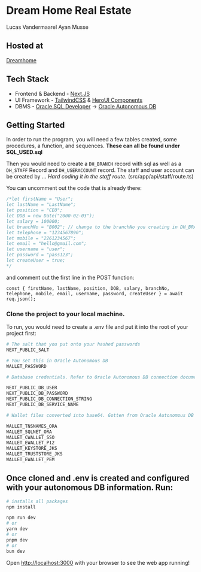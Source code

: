 # Dream Home Real Estate
Lucas Vandermaarel
Ayan Musse

## Hosted at
[Dreamhome](https://dreamhome.vanderloch.com)


## Tech Stack
+ Frontend & Backend - [Next.JS](https://nextjs.org/)
+ UI Framework - [TailwindCSS](https://tailwindcss.com/) & [HeroUI Components](https://www.heroui.com/)
+ DBMS - [Oracle SQL Developer](https://www.oracle.com/ca-en/database/sqldeveloper/) -> [Oracle Autonomous DB](https://www.oracle.com/ca-en/autonomous-database/)

## Getting Started

In order to run the program, you will need a few tables created, some procedures, a function, and sequences.
__These can all be found under SQL_USED.sql__

Then you would need to create a `DH_BRANCH` record with sql as well as a `DH_STAFF` Record and `DH_USERACCOUNT` record.
The staff and user account can be created by ... *Hard coding it in the staff route.* (src/app/api/staff/route.ts)

You can uncomment out the code that is already there:
```ts
/*let firstName = "User";
let lastName = "LastName";
let position = "CEO";
let DOB = new Date("2000-02-03");
let salary = 100000;
let branchNo = "B002"; // change to the branchNo you creating in DH_BRANCH
let telephone = "1234567890";
let mobile = "2261234567";
let email = "hello@gmail.com";
let username = "user";
let password = "pass123";
let createUser = true;
*/
```

 and comment out the first line in the POST function:
 ```
 const { firstName, lastName, position, DOB, salary, branchNo, telephone, mobile, email, username, password, createUser } = await req.json();

 ```

### Clone the project to your local machine.

To run, you would need to create a .env file and put it into the root of your project first:

```bash
# The salt that you put onto your hashed passwords
NEXT_PUBLIC_SALT

# You set this in Oracle Autonomous DB
WALLET_PASSWORD

# Database credentials. Refer to Oracle Autonomous DB connection documentation.

NEXT_PUBLIC_DB_USER
NEXT_PUBLIC_DB_PASSWORD
NEXT_PUBLIC_DB_CONNECTION_STRING
NEXT_PUBLIC_DB_SERVICE_NAME

# Wallet files converted into base64. Gotten from Oracle Autonomous DB connection

WALLET_TNSNAMES_ORA
WALLET_SQLNET_ORA
WALLET_CWALLET_SSO
WALLET_EWALLET_P12
WALLET_KEYSTORE_JKS
WALLET_TRUSTSTORE_JKS
WALLET_EWALLET_PEM

```

## Once cloned and .env is created and configured with your autonomous DB information. Run:

```bash
# installs all packages
npm install

npm run dev
# or
yarn dev
# or
pnpm dev
# or
bun dev
```

Open [http://localhost:3000](http://localhost:3000) with your browser to see the web app running!



